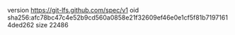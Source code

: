 version https://git-lfs.github.com/spec/v1
oid sha256:afc78bc47c4e52b9cd560a0858e21f32609ef46e0e1cf5f81b71971614ded262
size 22486
